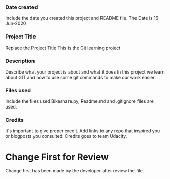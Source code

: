 ### Date created
Include the date you created this project and README file.
The Date is 16-Jun-2020

### Project Title
Replace the Project Title
This is the Git learning project

### Description
Describe what your project is about and what it does
In this project we learn about GIT and how to use some git commands to make our work easier.

### Files used
Include the files used
Bikeshare.py, Readme.md and .gitignore files are used.

### Credits
It's important to give proper credit. Add links to any repo that inspired you or blogposts you consulted.
Credits goes to team Udacity.

# Change First for Review
Change first has been made by the developer after review the file.

